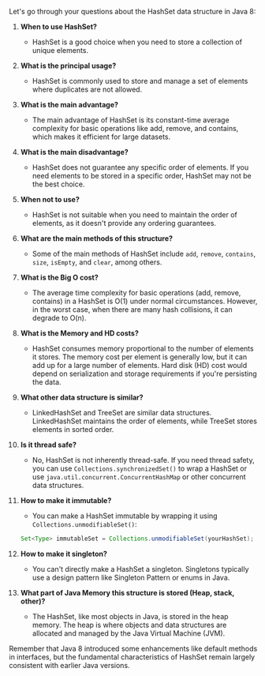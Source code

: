 Let's go through your questions about the HashSet data structure in Java 8:

1. **When to use HashSet?**
    - HashSet is a good choice when you need to store a collection of unique elements.

2. **What is the principal usage?**
    - HashSet is commonly used to store and manage a set of elements where duplicates are not allowed.

3. **What is the main advantage?**
    - The main advantage of HashSet is its constant-time average complexity for basic operations like add, remove, and
      contains, which makes it efficient for large datasets.

4. **What is the main disadvantage?**
    - HashSet does not guarantee any specific order of elements. If you need elements to be stored in a specific order,
      HashSet may not be the best choice.

5. **When not to use?**
    - HashSet is not suitable when you need to maintain the order of elements, as it doesn't provide any ordering
      guarantees.

6. **What are the main methods of this structure?**
    - Some of the main methods of HashSet include `add`, `remove`, `contains`, `size`, `isEmpty`, and `clear`, among
      others.

7. **What is the Big O cost?**
    - The average time complexity for basic operations (add, remove, contains) in a HashSet is O(1) under normal
      circumstances. However, in the worst case, when there are many hash collisions, it can degrade to O(n).

8. **What is the Memory and HD costs?**
    - HashSet consumes memory proportional to the number of elements it stores. The memory cost per element is generally
      low, but it can add up for a large number of elements. Hard disk (HD) cost would depend on serialization and
      storage requirements if you're persisting the data.

9. **What other data structure is similar?**
    - LinkedHashSet and TreeSet are similar data structures. LinkedHashSet maintains the order of elements, while
      TreeSet stores elements in sorted order.

10. **Is it thread safe?**
    - No, HashSet is not inherently thread-safe. If you need thread safety, you can use `Collections.synchronizedSet()`
      to wrap a HashSet or use `java.util.concurrent.ConcurrentHashMap` or other concurrent data structures.

11. **How to make it immutable?**
    - You can make a HashSet immutable by wrapping it using `Collections.unmodifiableSet()`:

    ```java
    Set<Type> immutableSet = Collections.unmodifiableSet(yourHashSet);
    ```

12. **How to make it singleton?**
    - You can't directly make a HashSet a singleton. Singletons typically use a design pattern like Singleton Pattern or
      enums in Java.

13. **What part of Java Memory this structure is stored (Heap, stack, other)?**
    - The HashSet, like most objects in Java, is stored in the heap memory. The heap is where objects and data
      structures are allocated and managed by the Java Virtual Machine (JVM).

Remember that Java 8 introduced some enhancements like default methods in interfaces, but the fundamental
characteristics of HashSet remain largely consistent with earlier Java versions.
